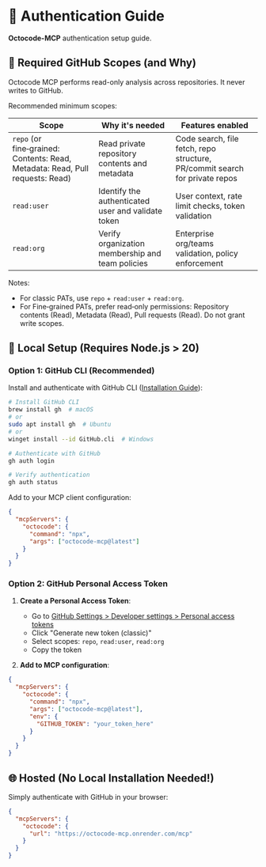 # 🔐 Authentication Guide

**Octocode-MCP** authentication setup guide.

## 🔐 Required GitHub Scopes (and Why)

Octocode MCP performs read-only analysis across repositories. It never writes to GitHub.

Recommended minimum scopes:

| Scope | Why it's needed | Features enabled |
|------|------------------|------------------|
| `repo` (or fine‑grained: Contents: Read, Metadata: Read, Pull requests: Read) | Read private repository contents and metadata | Code search, file fetch, repo structure, PR/commit search for private repos |
| `read:user` | Identify the authenticated user and validate token | User context, rate limit checks, token validation |
| `read:org` | Verify organization membership and team policies | Enterprise org/teams validation, policy enforcement |

Notes:
- For classic PATs, use `repo` + `read:user` + `read:org`.
- For Fine‑grained PATs, prefer read‑only permissions: Repository contents (Read), Metadata (Read), Pull requests (Read). Do not grant write scopes.

## 🔧 Local Setup (Requires Node.js > 20)

### Option 1: GitHub CLI (Recommended)

Install and authenticate with GitHub CLI ([Installation Guide](https://github.com/cli/cli#installation)):

```bash
# Install GitHub CLI
brew install gh  # macOS
# or
sudo apt install gh  # Ubuntu
# or
winget install --id GitHub.cli  # Windows

# Authenticate with GitHub
gh auth login

# Verify authentication
gh auth status
```

Add to your MCP client configuration:
```json
{
  "mcpServers": {
    "octocode": {
      "command": "npx",
      "args": ["octocode-mcp@latest"]
    }
  }
}
```

### Option 2: GitHub Personal Access Token

1. **Create a Personal Access Token**:
   - Go to [GitHub Settings > Developer settings > Personal access tokens](https://github.com/settings/tokens)
   - Click "Generate new token (classic)"
   - Select scopes: `repo`, `read:user`, `read:org`
   - Copy the token

2. **Add to MCP configuration**:
```json
{
  "mcpServers": {
    "octocode": {
      "command": "npx",
      "args": ["octocode-mcp@latest"],
      "env": {
        "GITHUB_TOKEN": "your_token_here"
      }
    }
  }
}
```

## 🌐 Hosted (No Local Installation Needed!)

Simply authenticate with GitHub in your browser:

```json
{
  "mcpServers": {
    "octocode": {
      "url": "https://octocode-mcp.onrender.com/mcp"
    }
  }
}
```
